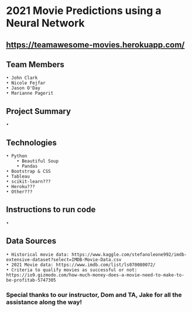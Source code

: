 #  2021 Movie Predictions using a Neural Network
## https://teamawesome-movies.herokuapp.com/

## Team Members
	• John Clark
	• Nicole Fejfar
	• Jason O'Day
	• Marianne Pagerit
	
## Project Summary
	• 


	
## Technologies
	• Python
		• Beautiful Soup
		• Pandas
	• Bootstrap & CSS
	• Tableau
	• scikit-learn???
	• Heroku???
	• Other???
	
## Instructions to run code
	• 
	
## Data Sources
	• Historical movie data: https://www.kaggle.com/stefanoleone992/imdb-extensive-dataset?select=IMDB-Movie-Data.csv
	• 2021 Movie data: https://www.imdb.com/list/ls070080072/
	• Criteria to qualify movies as successful or not: https://io9.gizmodo.com/how-much-money-does-a-movie-need-to-make-to-be-profitab-5747305

### Special thanks to our instructor, Dom and TA, Jake for all the assistance along the way!
